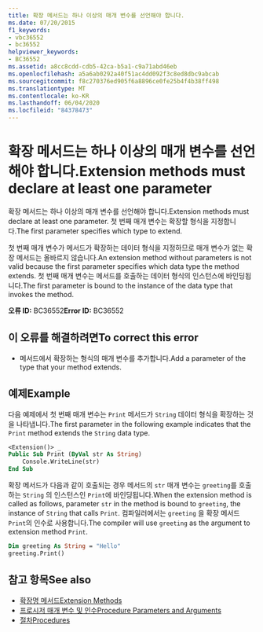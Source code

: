 ```yaml
---
title: 확장 메서드는 하나 이상의 매개 변수를 선언해야 합니다.
ms.date: 07/20/2015
f1_keywords:
- vbc36552
- bc36552
helpviewer_keywords:
- BC36552
ms.assetid: a8cc8cdd-cdb5-42ca-b5a1-c9a71abd46eb
ms.openlocfilehash: a5a6ab0292a40f51ac4dd092f3c8ed8dbc9abcab
ms.sourcegitcommit: f8c270376ed905f6a8896ce0fe25b4f4b38ff498
ms.translationtype: MT
ms.contentlocale: ko-KR
ms.lasthandoff: 06/04/2020
ms.locfileid: "84378473"
---
```

# <a name="extension-methods-must-declare-at-least-one-parameter"></a><span data-ttu-id="914ff-102">확장 메서드는 하나 이상의 매개 변수를 선언해야 합니다.</span><span class="sxs-lookup"><span data-stu-id="914ff-102">Extension methods must declare at least one parameter</span></span>
<span data-ttu-id="914ff-103">확장 메서드는 하나 이상의 매개 변수를 선언해야 합니다.</span><span class="sxs-lookup"><span data-stu-id="914ff-103">Extension methods must declare at least one parameter.</span></span> <span data-ttu-id="914ff-104">첫 번째 매개 변수는 확장할 형식을 지정합니다.</span><span class="sxs-lookup"><span data-stu-id="914ff-104">The first parameter specifies which type to extend.</span></span>  
  
 <span data-ttu-id="914ff-105">첫 번째 매개 변수가 메서드가 확장하는 데이터 형식을 지정하므로 매개 변수가 없는 확장 메서드는 올바르지 않습니다.</span><span class="sxs-lookup"><span data-stu-id="914ff-105">An extension method without parameters is not valid because the first parameter specifies which data type the method extends.</span></span> <span data-ttu-id="914ff-106">첫 번째 매개 변수는 메서드를 호출하는 데이터 형식의 인스턴스에 바인딩됩니다.</span><span class="sxs-lookup"><span data-stu-id="914ff-106">The first parameter is bound to the instance of the data type that invokes the method.</span></span>  
  
 <span data-ttu-id="914ff-107">**오류 ID:** BC36552</span><span class="sxs-lookup"><span data-stu-id="914ff-107">**Error ID:** BC36552</span></span>  
  
## <a name="to-correct-this-error"></a><span data-ttu-id="914ff-108">이 오류를 해결하려면</span><span class="sxs-lookup"><span data-stu-id="914ff-108">To correct this error</span></span>  
  
- <span data-ttu-id="914ff-109">메서드에서 확장하는 형식의 매개 변수를 추가합니다.</span><span class="sxs-lookup"><span data-stu-id="914ff-109">Add a parameter of the type that your method extends.</span></span>  
  
## <a name="example"></a><span data-ttu-id="914ff-110">예제</span><span class="sxs-lookup"><span data-stu-id="914ff-110">Example</span></span>  
 <span data-ttu-id="914ff-111">다음 예제에서 첫 번째 매개 변수는 `Print` 메서드가 `String` 데이터 형식을 확장하는 것을 나타냅니다.</span><span class="sxs-lookup"><span data-stu-id="914ff-111">The first parameter in the following example indicates that the `Print` method extends the `String` data type.</span></span>  
  
```vb  
<Extension()> _  
Public Sub Print (ByVal str As String)  
    Console.WriteLine(str)  
End Sub  
```  
  
 <span data-ttu-id="914ff-112">확장 메서드가 다음과 같이 호출되는 경우 메서드의 `str` 매개 변수는 `greeting`를 호출하는 `String` 의 인스턴스인 `Print`에 바인딩됩니다.</span><span class="sxs-lookup"><span data-stu-id="914ff-112">When the extension method is called as follows, parameter `str` in the method is bound to `greeting`, the instance of `String` that calls `Print`.</span></span> <span data-ttu-id="914ff-113">컴파일러에서는 `greeting` 을 확장 메서드 `Print`의 인수로 사용합니다.</span><span class="sxs-lookup"><span data-stu-id="914ff-113">The compiler will use `greeting` as the argument to extension method `Print`.</span></span>  
  
```vb  
Dim greeting As String = "Hello"  
greeting.Print()  
```  
  
## <a name="see-also"></a><span data-ttu-id="914ff-114">참고 항목</span><span class="sxs-lookup"><span data-stu-id="914ff-114">See also</span></span>

- [<span data-ttu-id="914ff-115">확장명 메서드</span><span class="sxs-lookup"><span data-stu-id="914ff-115">Extension Methods</span></span>](../programming-guide/language-features/procedures/extension-methods.md)
- [<span data-ttu-id="914ff-116">프로시저 매개 변수 및 인수</span><span class="sxs-lookup"><span data-stu-id="914ff-116">Procedure Parameters and Arguments</span></span>](../programming-guide/language-features/procedures/procedure-parameters-and-arguments.md)
- [<span data-ttu-id="914ff-117">절차</span><span class="sxs-lookup"><span data-stu-id="914ff-117">Procedures</span></span>](../programming-guide/language-features/procedures/index.md)
